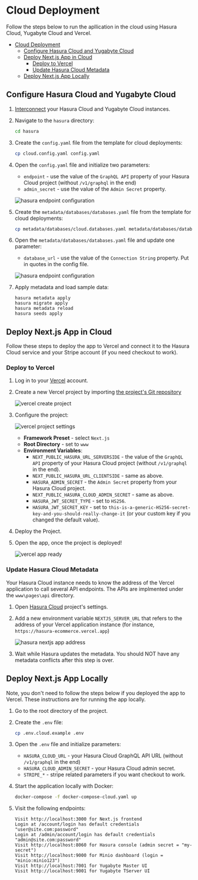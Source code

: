 # Cloud Deployment

Follow the steps below to run the apllication in the cloud using Hasura Cloud, Yugabyte Cloud and Vercel.

<!-- vscode-markdown-toc -->

- [Cloud Deployment](#cloud-deployment)
  - [Configure Hasura Cloud and Yugabyte Cloud](#configure-hasura-cloud-and-yugabyte-cloud)
  - [Deploy Next.js App in Cloud](#deploy-nextjs-app-in-cloud)
    - [Deploy to Vercel](#deploy-to-vercel)
    - [Update Hasura Cloud Metadata](#update-hasura-cloud-metadata)
  - [Deploy Next.js App Locally](#deploy-nextjs-app-locally)      

<!-- vscode-markdown-toc-config
    numbering=false
    autoSave=true
    /vscode-markdown-toc-config -->
<!-- /vscode-markdown-toc -->

## Configure Hasura Cloud and Yugabyte Cloud

1. [Interconnect](https://docs.yugabyte.com/latest/yugabyte-cloud/cloud-examples/hasura-cloud/) your Hasura Cloud and Yugabyte Cloud instances.

2. Navigate to the `hasura` directory:
    ```bash
    cd hasura
    ```

3. Create the `config.yaml` file from the template for cloud deployments:
    ```bash
    cp cloud.config.yaml config.yaml
    ```

4. Open the `config.yaml` file and initialize two parameters: 
    * `endpoint` - use the value of the `GraphQL API` property of your Hasura Cloud project (without `/v1/graphql` in the end)
    * `admin_secret` - use the value of the `Admin Secret` property.

    ![hasura endpoint configuration](images/hasura_endpoint.png)

5. Create the `metadata/databases/databases.yaml` file from the template for cloud deployments:
    ```bash
    cp metadata/databases/cloud.databases.yaml metadata/databases/databases.yaml
    ```

6. Open the `metadata/databases/databases.yaml` file and update one parameter: 
    * `database_url` - use the value of the `Connection String` property. Put in quotes in the config file.

    ![hasura endpoint configuration](images/yugabyte_cloud_connection_string.png)

7. Apply metadata and load sample data:
    ```sh-session
    hasura metadata apply
    hasura migrate apply
    hasura metadata reload
    hasura seeds apply
    ```

## Deploy Next.js App in Cloud

Follow these steps to deploy the app to Vercel and connect it to the Hasura Cloud service and your Stripe account (if you need checkout to work).

### Deploy to Vercel

1. Log in to your [Vercel](https://vercel.com) account.

2. Create a new Vercel project by importing [the project's Git repository](https://github.com/dmagda/hasura-ecommerce)

    ![vercel create project](images/vercel_import_git_repository.png)

3. Configure the project:

    ![vercel project settings](images/vercel_project_settings.png)
    
    * **Framework Preset** - select `Next.js`
    * **Root Directory** - set to `www`
    * **Environment Variables**:
        * `NEXT_PUBLIC_HASURA_URL_SERVERSIDE` - the value of the `GraphQL API` property of your Hasura Cloud project (without `/v1/graphql` in the end).
        * `NEXT_PUBLIC_HASURA_URL_CLIENTSIDE` - same as above.
        * `HASURA_ADMIN_SECRET` - the `Admin Secret` property from your Hasura Cloud project.
        * `NEXT_PUBLIC_HASURA_CLOUD_ADMIN_SECRET` - same as above.
        * `HASURA_JWT_SECRET_TYPE` - set to `HS256`.
        * `HASURA_JWT_SECRET_KEY` - set to `this-is-a-generic-HS256-secret-key-and-you-should-really-change-it` (or your custom key if you changed the default value).

4. Deploy the Project.

5. Open the app, once the project is deployed!

    ![vercel app ready](images/vercel_app_ready.png)


### Update Hasura Cloud Metadata

Your Hasura Cloud instance needs to know the address of the Vercel application to call several API endpoints. The APIs are implmented under the `www\pages\api` directory.

1. Open [Hasura Cloud](https://cloud.hasura.io) project's settings.

2. Add a new environment variable `NEXTJS_SERVER_URL` that refers to the address of your Vercel application instance (for instance, `https://hasura-ecommerce.vercel.app`)

    ![hasura nextjs app address](images/hasura_nextjs_app.png)

3. Wait while Hasura updates the metadata. You should NOT have any metadata conflicts after this step is over.

## Deploy Next.js App Locally

Note, you don't need to follow the steps below if you deployed the app to Vercel. These instructions are for running the app locally.

1. Go to the root directory of the project.

2. Create the `.env` file:
    ```bash
    cp .env.cloud.example .env
    ```

3. Open the `.env` file and initialize parameters:
    * `HASURA_CLOUD_URL` - your Hasura Cloud GraphQL API URL (without `/v1/graphql` in the end)
    * `HASURA_CLOUD_ADMIN_SECRET` - your Hasura Cloud admin secret.
    * `STRIPE_*` - stripe related parameters if you want checkout to work.

4. Start the application locally with Docker:
    ```bash
    docker-compose -f docker-compose-cloud.yaml up
    ```

5. Visit the following endpoints:
    ```sh-session
    Visit http://localhost:3000 for Next.js frontend
    Login at /account/login has default credentials "user@site.com:password"
    Login at /admin/account/login has default credentials "admin@site.com:password"
    Visit http://localhost:8060 for Hasura console (admin secret = "my-secret")
    Visit http://localhost:9000 for Minio dashboard (login = "minio:minio123")
    Visit http://localhost:7001 for Yugabyte Master UI
    Visit http://localhost:9001 for Yugabyte TServer UI
    ```